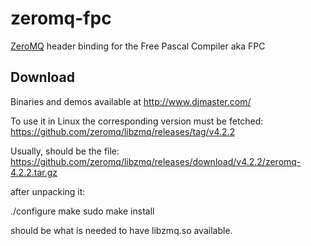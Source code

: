 zeromq-fpc
==========
[ZeroMQ](http://www.zeromq.org/) header binding for the Free Pascal Compiler aka FPC

Download
--------
Binaries and demos available at http://www.djmaster.com/

To use it in Linux the corresponding version must be fetched:
https://github.com/zeromq/libzmq/releases/tag/v4.2.2

Usually, should be the file:
https://github.com/zeromq/libzmq/releases/download/v4.2.2/zeromq-4.2.2.tar.gz

after unpacking it:

./configure
make
sudo make install

should be what is needed to have libzmq.so available.
